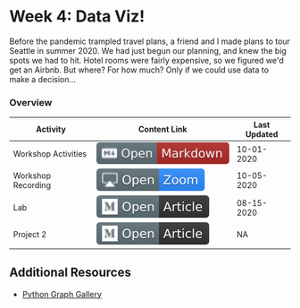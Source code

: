 # Week 4: Data Viz!

Before the pandemic trampled travel plans, a friend and I made plans to tour Seattle in summer 2020. We had just begun our planning, and knew the big spots we had to hit. Hotel rooms were fairly expensive, so we figured we'd get an Airbnb. But where? For how much? Only if we could use data to make a decision...

### Overview
| **Activity**                   | Content Link    | Last Updated |
| ---------------                | --------------- | ----------   |
| Workshop Activities            | [![Link](../tools/buttons/open-markdown.svg)](workshop/README.md) | 10-01-2020 | 
| Workshop Recording             | [![Link](../tools/buttons/open-zoom.svg)](https://virginia.zoom.us/rec/share/ur7yy4734lb7f3J1mzT3_mJUXlAHfMZmez04e2m6By_eY4Vl_F_-MUoPTDw77MRS.eZShyyJy3B4zx-mq) | 10-05-2020 | 
| Lab                            | [![Link](../tools/buttons/open-article.svg)](lab/README.md)  | 08-15-2020 |
| Project 2                      | [![Link](../tools/buttons/open-article.svg)](../projects/project-2/README.md)  | NA |         

## Additional Resources
- [Python Graph Gallery](https://python-graph-gallery.com/)
